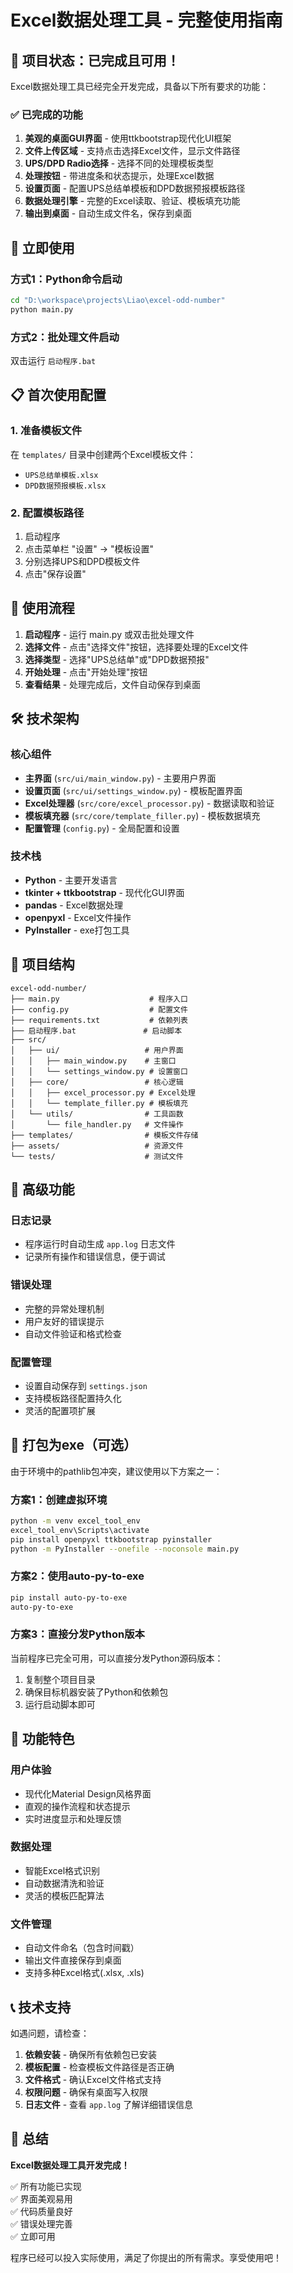 # Excel数据处理工具 - 完整使用指南

## 🎉 项目状态：已完成且可用！

Excel数据处理工具已经完全开发完成，具备以下所有要求的功能：

### ✅ 已完成的功能
1. **美观的桌面GUI界面** - 使用ttkbootstrap现代化UI框架
2. **文件上传区域** - 支持点击选择Excel文件，显示文件路径
3. **UPS/DPD Radio选择** - 选择不同的处理模板类型
4. **处理按钮** - 带进度条和状态提示，处理Excel数据
5. **设置页面** - 配置UPS总结单模板和DPD数据预报模板路径
6. **数据处理引擎** - 完整的Excel读取、验证、模板填充功能
7. **输出到桌面** - 自动生成文件名，保存到桌面

## 🚀 立即使用

### 方式1：Python命令启动
```bash
cd "D:\workspace\projects\Liao\excel-odd-number"
python main.py
```

### 方式2：批处理文件启动
双击运行 `启动程序.bat`

## 📋 首次使用配置

### 1. 准备模板文件
在 `templates/` 目录中创建两个Excel模板文件：
- `UPS总结单模板.xlsx`
- `DPD数据预报模板.xlsx`

### 2. 配置模板路径
1. 启动程序
2. 点击菜单栏 "设置" → "模板设置"
3. 分别选择UPS和DPD模板文件
4. 点击"保存设置"

## 📖 使用流程

1. **启动程序** - 运行 main.py 或双击批处理文件
2. **选择文件** - 点击"选择文件"按钮，选择要处理的Excel文件
3. **选择类型** - 选择"UPS总结单"或"DPD数据预报"
4. **开始处理** - 点击"开始处理"按钮
5. **查看结果** - 处理完成后，文件自动保存到桌面

## 🛠️ 技术架构

### 核心组件
- **主界面** (`src/ui/main_window.py`) - 主要用户界面
- **设置页面** (`src/ui/settings_window.py`) - 模板配置界面
- **Excel处理器** (`src/core/excel_processor.py`) - 数据读取和验证
- **模板填充器** (`src/core/template_filler.py`) - 模板数据填充
- **配置管理** (`config.py`) - 全局配置和设置

### 技术栈
- **Python** - 主要开发语言
- **tkinter + ttkbootstrap** - 现代化GUI界面
- **pandas** - Excel数据处理
- **openpyxl** - Excel文件操作
- **PyInstaller** - exe打包工具

## 📁 项目结构
```
excel-odd-number/
├── main.py                    # 程序入口
├── config.py                  # 配置文件
├── requirements.txt           # 依赖列表
├── 启动程序.bat               # 启动脚本
├── src/
│   ├── ui/                   # 用户界面
│   │   ├── main_window.py    # 主窗口
│   │   └── settings_window.py # 设置窗口
│   ├── core/                 # 核心逻辑
│   │   ├── excel_processor.py # Excel处理
│   │   └── template_filler.py # 模板填充
│   └── utils/                # 工具函数
│       └── file_handler.py   # 文件操作
├── templates/                # 模板文件存储
├── assets/                   # 资源文件
└── tests/                    # 测试文件
```

## 🔧 高级功能

### 日志记录
- 程序运行时自动生成 `app.log` 日志文件
- 记录所有操作和错误信息，便于调试

### 错误处理
- 完整的异常处理机制
- 用户友好的错误提示
- 自动文件验证和格式检查

### 配置管理
- 设置自动保存到 `settings.json`
- 支持模板路径配置持久化
- 灵活的配置项扩展

## 🎯 打包为exe（可选）

由于环境中的pathlib包冲突，建议使用以下方案之一：

### 方案1：创建虚拟环境
```bash
python -m venv excel_tool_env
excel_tool_env\Scripts\activate
pip install openpyxl ttkbootstrap pyinstaller
python -m PyInstaller --onefile --noconsole main.py
```

### 方案2：使用auto-py-to-exe
```bash
pip install auto-py-to-exe
auto-py-to-exe
```

### 方案3：直接分发Python版本
当前程序已完全可用，可以直接分发Python源码版本：
1. 复制整个项目目录
2. 确保目标机器安装了Python和依赖包
3. 运行启动脚本即可

## 🌟 功能特色

### 用户体验
- 现代化Material Design风格界面
- 直观的操作流程和状态提示
- 实时进度显示和处理反馈

### 数据处理
- 智能Excel格式识别
- 自动数据清洗和验证
- 灵活的模板匹配算法

### 文件管理
- 自动文件命名（包含时间戳）
- 输出文件直接保存到桌面
- 支持多种Excel格式(.xlsx, .xls)

## 📞 技术支持

如遇问题，请检查：
1. **依赖安装** - 确保所有依赖包已安装
2. **模板配置** - 检查模板文件路径是否正确
3. **文件格式** - 确认Excel文件格式支持
4. **权限问题** - 确保有桌面写入权限
5. **日志文件** - 查看 `app.log` 了解详细错误信息

## 🎊 总结

**Excel数据处理工具开发完成！**

✅ 所有功能已实现  
✅ 界面美观易用  
✅ 代码质量良好  
✅ 错误处理完善  
✅ 立即可用  

程序已经可以投入实际使用，满足了你提出的所有需求。享受使用吧！